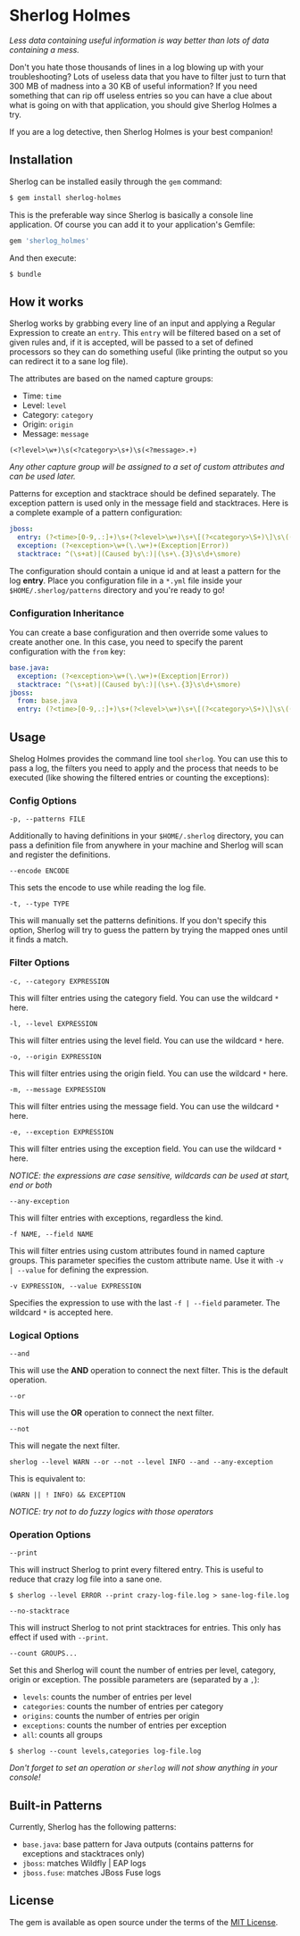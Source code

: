 # Sherlog Holmes

*Less data containing useful information is way better than lots of data containing a mess.*

Don't you hate those thousands of lines in a log blowing up with your troubleshooting? Lots of useless data that you have to filter just to turn that 300 MB of madness into a 30 KB of useful information? If you need something that can rip off useless entries so you can have a clue about what is going on with that application, you should give Sherlog Holmes a try.

If you are a log detective, then Sherlog Holmes is your best companion!

## Installation

Sherlog can be installed easily through the `gem` command:

```sh
$ gem install sherlog-holmes
```

This is the preferable way since Sherlog is basically a console line application. Of course you can add it to your application's Gemfile:

```ruby
gem 'sherlog_holmes'
```

And then execute:

```sh
$ bundle
```

## How it works

Sherlog works by grabbing every line of an input and applying a Regular Expression to create an `entry`. This `entry` will be filtered based on a set of given rules and, if it is accepted, will be passed to a set of defined processors so they can do something useful (like printing the output so you can redirect it to a sane log file).

The attributes are based on the named capture groups:

- Time: `time`
- Level: `level`
- Category: `category`
- Origin: `origin`
- Message: `message`

```regexp
(<?level>\w+)\s(<?category>\s+)\s(<?message>.+)
```
*Any other capture group will be assigned to a set of custom attributes and can be used later.*

Patterns for exception and stacktrace should be defined separately. The exception pattern is used only in the message field and stacktraces. Here is a complete example of a pattern configuration:

```yaml
jboss:
  entry: (?<time>[0-9,.:]+)\s+(?<level>\w+)\s+\[(?<category>\S+)\]\s\((?<origin>[^)]+)\)?\s?(?<message>.+)
  exception: (?<exception>\w+(\.\w+)+(Exception|Error))
  stacktrace: ^(\s+at)|(Caused by\:)|(\s+\.{3}\s\d+\smore)
```

The configuration should contain a unique id and at least a pattern for the log **entry**. Place you configuration file in a `*.yml` file inside your `$HOME/.sherlog/patterns` directory and you're ready to go!

### Configuration Inheritance

You can create a base configuration and then override some values to create another one. In this case, you need to specify the parent configuration with the `from` key:

```yaml
base.java:
  exception: (?<exception>\w+(\.\w+)+(Exception|Error))
  stacktrace: ^(\s+at)|(Caused by\:)|(\s+\.{3}\s\d+\smore)
jboss:
  from: base.java
  entry: (?<time>[0-9,.:]+)\s+(?<level>\w+)\s+\[(?<category>\S+)\]\s\((?<origin>[^)]+)\)?\s?(?<message>.+)
```

## Usage

Shelog Holmes provides the command line tool `sherlog`. You can use this to pass a log, the filters you need to apply and the process that needs to be executed (like showing the filtered entries or counting the exceptions):

### Config Options

`-p, --patterns FILE`

Additionally to having definitions in your `$HOME/.sherlog` directory, you can pass a definition file from anywhere in your machine and Sherlog will scan and register the definitions.

`--encode ENCODE`

This sets the encode to use while reading the log file.

`-t, --type TYPE`

This will manually set the patterns definitions. If you don't specify this option, Sherlog will try to guess the pattern by trying the mapped ones until it finds a match.

### Filter Options

`-c, --category EXPRESSION`

This will filter entries using the category field. You can use the wildcard `*` here.

`-l, --level EXPRESSION`

This will filter entries using the level field. You can use the wildcard `*` here.

`-o, --origin EXPRESSION`

This will filter entries using the origin field. You can use the wildcard `*` here.

`-m, --message EXPRESSION`

This will filter entries using the message field. You can use the wildcard `*` here.

`-e, --exception EXPRESSION`

This will filter entries using the exception field. You can use the wildcard `*` here.

*NOTICE: the expressions are case sensitive, wildcards can be used at start, end or both*

`--any-exception`

This will filter entries with exceptions, regardless the kind.

`-f NAME, --field NAME`

This will filter entries using custom attributes found in named capture groups. This parameter specifies the custom attribute name. Use it with `-v | --value` for defining the expression.

`-v EXPRESSION, --value EXPRESSION`

Specifies the expression to use with the last `-f | --field` parameter. The wildcard `*` is accepted here.

### Logical Options

`--and`

This will use the **AND** operation to connect the next filter. This is the default operation.

`--or`

This will use the **OR** operation to connect the next filter.

`--not`

This will negate the next filter.

```
sherlog --level WARN --or --not --level INFO --and --any-exception
```

This is equivalent to:

    (WARN || ! INFO) && EXCEPTION

*NOTICE: try not to do fuzzy logics with those operators*

### Operation Options

`--print`

This will instruct Sherlog to print every filtered entry. This is useful to reduce that crazy log file into a sane one.

```
$ sherlog --level ERROR --print crazy-log-file.log > sane-log-file.log
```

`--no-stacktrace`

This will instruct Sherlog to not print stacktraces for entries. This only has effect if used with `--print`.

`--count GROUPS...`

Set this and Sherlog will count the number of entries per level, category, origin or exception. The possible parameters are (separated by a `,`):

- `levels`: counts the number of entries per level
- `categories`: counts the number of entries per category
- `origins`: counts the number of entries per origin
- `exceptions`: counts the number of entries per exception
- `all`: counts all groups

```
$ sherlog --count levels,categories log-file.log
```

*Don't forget to set an operation or `sherlog` will not show anything in your console!*

## Built-in Patterns

Currently, Sherlog has the following patterns:

- `base.java`: base pattern for Java outputs (contains patterns for exceptions and stacktraces only)
- `jboss`: matches Wildfly | EAP logs
- `jboss.fuse`: matches JBoss Fuse logs

## License

The gem is available as open source under the terms of the [MIT License](http://opensource.org/licenses/MIT).
